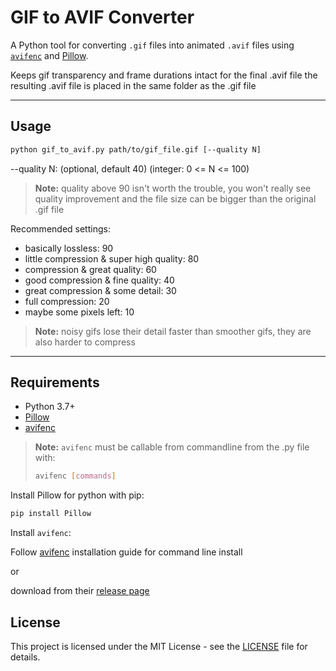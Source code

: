 # GIF to AVIF Converter

A Python tool for converting `.gif` files into animated `.avif` files using [`avifenc`](https://github.com/AOMediaCodec/libavif) and [Pillow](https://python-pillow.org/).

Keeps gif transparency and frame durations intact for the final .avif file
the resulting .avif file is placed in the same folder as the .gif file

---

## Usage
```bash
python gif_to_avif.py path/to/gif_file.gif [--quality N]
```

--quality N: (optional, default 40) (integer: 0 <= N <= 100)
> **Note:** quality above 90 isn't worth the trouble, you won't really see quality improvement and the file size can be bigger than the original .gif file 

Recommended settings:
- basically lossless: 90
- little compression & super high quality: 80
- compression & great quality: 60
- good compression & fine quality: 40
- great compression & some detail: 30
- full compression: 20
- maybe some pixels left: 10

> **Note:** noisy gifs lose their detail faster than smoother gifs, they are also harder to compress

---

## Requirements

- Python 3.7+
- [Pillow](https://pypi.org/project/Pillow/)
- [avifenc](https://github.com/AOMediaCodec/libavif) 

> **Note:** `avifenc` must be callable from commandline from the .py file with:
> ```bash 
> avifenc [commands] 
> ```


Install Pillow for python with pip:

```bash
pip install Pillow
```

Install `avifenc`:

Follow [avifenc](https://github.com/AOMediaCodec/libavif?tab=readme-ov-file#installation) installation guide for command line install

or 

download from their [release page](https://github.com/AOMediaCodec/libavif/releases)

## License

This project is licensed under the MIT License - see the [LICENSE](LICENSE) file for details.
